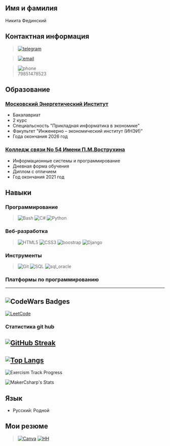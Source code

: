 ## Имя и фамилия
Никита Фединский

## Контактная информация
>[![telegram](https://img.icons8.com/color/48/telegram-app.png)](https://t.me/django_proect)

>[![email](https://img.icons8.com/fluency/48/apple-mail.png)](mailto:nik.fedinsky@mail.ru)

>![phone](https://img.icons8.com/color/48/apple-phone.png)  
> 79851478523

## Образование
### [Московский Энергетический Институт](https://mpei.ru/Pages/default.aspx)
- Бакалавриат
- 2 курс 
- Cпециальсность "Прикладная информатика в экономике"
- Факультет "Инженерно – экономический институт (ИНЭИ)"
- Года окончания 2026 год
### [Колледж связи No 54 Имени П.М.Вострухина](https://www.ks54.ru/)
- Информационные системы и программирование
- Дневная форма обучения
- Диплом с отличием
- Год окончания 2021 год
## Навыки
### Программирование
>![Bash](https://img.icons8.com/color/48/bash.png) 
![C#](https://img.icons8.com/color/48/c-sharp-logo.png) 
![Python](https://img.icons8.com/color/48/python--v1.png) 
### Веб-разработка
>![HTML5](https://img.icons8.com/color/48/html-5--v1.png) 
![CSS3](https://img.icons8.com/color/48/css3.png)
![boostrap](https://img.icons8.com/external-tal-revivo-color-tal-revivo/48/external-bootstrap-a-free-and-open-source-css-framework-logo-color-tal-revivo.png)
![Django](https://img.icons8.com/external-tal-revivo-tritone-tal-revivo/48/external-django-a-high-level-python-web-framework-that-encourages-rapid-development-logo-tritone-tal-revivo.png)
### Инструменты
>![Git](https://img.icons8.com/color/48/git.png) 
![SQL](https://img.icons8.com/external-tal-revivo-color-tal-revivo/48/external-structured-query-language-a-standard-computer-language-in-server-database-color-tal-revivo.png)
![sql_oracle](https://img.icons8.com/color/48/oracle-logo.png)
### Платформы по программированию
---
![CodeWars Badges](https://www.codewars.com/users/MakerCsharp/badges/large)
---
[![LeetCode](https://img.shields.io/badge/LeetCode-MakerCsharp-%23ff8c00?style=for-the-badge&logo=leetcode)](https://leetcode.com/MakerCsharp/)
### Cтатистика  git hub
[![GitHub Streak](https://streak-stats.demolab.com?user=MakerCsharp&theme=dark&hide_border=true&locale=ru&card_width=498&hide_total_contributions=true)](https://github-readme-streak-stats.herokuapp.com/?user=MakerCsharp)
---
[![Top Langs](https://github-readme-stats.vercel.app/api/top-langs/?username=MakerCsharp&layout=compact&theme=vision-friendly-dark)](https://github.com/anuraghazra/github-readme-stats)
---
![Exercism Track Progress](https://img.shields.io/badge/Exercism-Progress-green?style=flat&logo=exercism&logoColor=white&labelColor=blueviolet&color=success)

![MakerCsharp's Stats](https://github-readme-stats.vercel.app/api?username=MakerCsharp&theme=dracula&show_icons=true&hide_border=true&count_private=true)

## Язык
- Русский: Родной
## Мои резюме
>[![Canva](https://img.icons8.com/color/48/canva.png)](https://www.canva.com/design/DAFM95rC5TU/CBfgP3gbx9II7CkHhJlBsg/edit?utm_content=DAFM95rC5TU&utm_campaign=designshare&utm_medium=link2&utm_source=sharebutton)
[![HH](https://asset.brandfetch.io/id-6SN6u-i/idxUI62z-y.svg)](https://hh.ru/applicant/resumes/view?resume=64325410ff0b31668b0039ed1f30796c4d4139&print=true)

